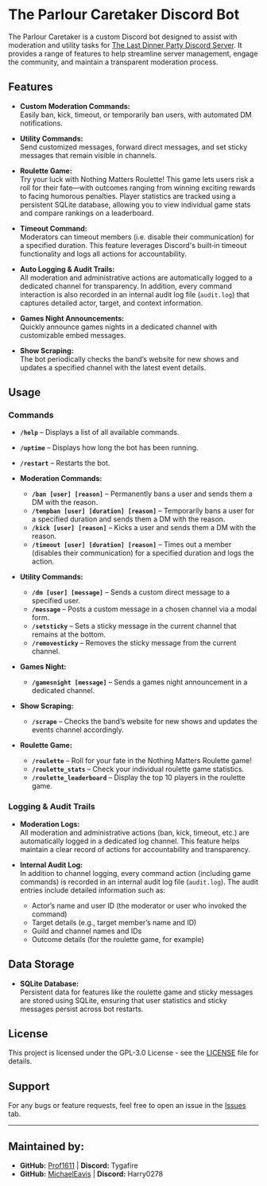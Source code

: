 # The Parlour Caretaker Discord Bot

The Parlour Caretaker is a custom Discord bot designed to assist with moderation and utility tasks for [The Last Dinner Party Discord Server](https://discord.gg/theparlour). It provides a range of features to help streamline server management, engage the community, and maintain a transparent moderation process.

## Features

- **Custom Moderation Commands:**  
  Easily ban, kick, timeout, or temporarily ban users, with automated DM notifications.
  
- **Utility Commands:**  
  Send customized messages, forward direct messages, and set sticky messages that remain visible in channels.

- **Roulette Game:**  
  Try your luck with Nothing Matters Roulette! This game lets users risk a roll for their fate—with outcomes ranging from winning exciting rewards to facing humorous penalties. Player statistics are tracked using a persistent SQLite database, allowing you to view individual game stats and compare rankings on a leaderboard.

- **Timeout Command:**  
  Moderators can timeout members (i.e. disable their communication) for a specified duration. This feature leverages Discord's built‑in timeout functionality and logs all actions for accountability.

- **Auto Logging & Audit Trails:**  
  All moderation and administrative actions are automatically logged to a dedicated channel for transparency. In addition, every command interaction is also recorded in an internal audit log file (`audit.log`) that captures detailed actor, target, and context information.

- **Games Night Announcements:**  
  Quickly announce games nights in a dedicated channel with customizable embed messages.

- **Show Scraping:**  
  The bot periodically checks the band’s website for new shows and updates a specified channel with the latest event details.

## Usage

### Commands

- **`/help`** – Displays a list of all available commands.
- **`/uptime`** – Displays how long the bot has been running.
- **`/restart`** – Restarts the bot.

- **Moderation Commands:**  
  - **`/ban [user] [reason]`** – Permanently bans a user and sends them a DM with the reason.
  - **`/tempban [user] [duration] [reason]`** – Temporarily bans a user for a specified duration and sends them a DM with the reason.
  - **`/kick [user] [reason]`** – Kicks a user and sends them a DM with the reason.
  - **`/timeout [user] [duration] [reason]`** – Times out a member (disables their communication) for a specified duration and logs the action.

- **Utility Commands:**  
  - **`/dm [user] [message]`** – Sends a custom direct message to a specified user.
  - **`/message`** – Posts a custom message in a chosen channel via a modal form.
  - **`/setsticky`** – Sets a sticky message in the current channel that remains at the bottom.
  - **`/removesticky`** – Removes the sticky message from the current channel.

- **Games Night:**  
  - **`/gamesnight [message]`** – Sends a games night announcement in a dedicated channel.

- **Show Scraping:**  
  - **`/scrape`** – Checks the band’s website for new shows and updates the events channel accordingly.

- **Roulette Game:**  
  - **`/roulette`** – Roll for your fate in the Nothing Matters Roulette game!
  - **`/roulette_stats`** – Check your individual roulette game statistics.
  - **`/roulette_leaderboard`** – Display the top 10 players in the roulette game.

### Logging & Audit Trails

- **Moderation Logs:**  
  All moderation and administrative actions (ban, kick, timeout, etc.) are automatically logged in a dedicated log channel. This feature helps maintain a clear record of actions for accountability and transparency.

- **Internal Audit Log:**  
  In addition to channel logging, every command action (including game commands) is recorded in an internal audit log file (`audit.log`). The audit entries include detailed information such as:
  - Actor’s name and user ID (the moderator or user who invoked the command)
  - Target details (e.g., target member’s name and ID)
  - Guild and channel names and IDs
  - Outcome details (for the roulette game, for example)

## Data Storage

- **SQLite Database:**  
  Persistent data for features like the roulette game and sticky messages are stored using SQLite, ensuring that user statistics and sticky messages persist across bot restarts.

## License

This project is licensed under the GPL-3.0 License - see the [LICENSE](LICENSE) file for details.

## Support

For any bugs or feature requests, feel free to open an issue in the [Issues](https://github.com/Prof1611/ParlourCaretaker/issues) tab.

---

## Maintained by:

- **GitHub:** [Prof1611](https://github.com/Prof1611) | **Discord:** Tygafire  
- **GitHub:** [MichaelEavis](https://github.com/MichaelEavis) | **Discord:** Harry0278
